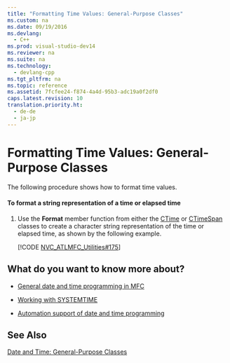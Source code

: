 ```yaml
---
title: "Formatting Time Values: General-Purpose Classes"
ms.custom: na
ms.date: 09/19/2016
ms.devlang: 
  - C++
ms.prod: visual-studio-dev14
ms.reviewer: na
ms.suite: na
ms.technology: 
  - devlang-cpp
ms.tgt_pltfrm: na
ms.topic: reference
ms.assetid: 7fcfee24-f874-4a4d-95b3-adc19a0f2df0
caps.latest.revision: 10
translation.priority.ht: 
  - de-de
  - ja-jp
---
```

# Formatting Time Values: General-Purpose Classes
The following procedure shows how to format time values.  
  
#### To format a string representation of a time or elapsed time  
  
1.  Use the **Format** member function from either the [CTime](../Topic/CTime%20Class.md) or [CTimeSpan](../vs140/CTimeSpan-Class.md) classes to create a character string representation of the time or elapsed time, as shown by the following example.  
  
     [!CODE [NVC_ATLMFC_Utilities#175](../CodeSnippet/VS_Snippets_Cpp/NVC_ATLMFC_Utilities#175)]  
  
## What do you want to know more about?  
  
-   [General date and time programming in MFC](../vs140/Date-and-Time.md)  
  
-   [Working with SYSTEMTIME](../vs140/Date-and-Time--SYSTEMTIME-Support.md)  
  
-   [Automation support of date and time programming](../vs140/Date-and-Time--Automation-Support.md)  
  
## See Also  
 [Date and Time: General-Purpose Classes](../vs140/Date-and-Time--General-Purpose-Classes.md)